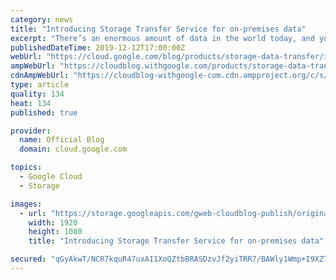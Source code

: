 ```yaml
---
category: news
title: "Introducing Storage Transfer Service for on-premises data"
excerpt: "There’s an enormous amount of data in the world today, and your company likely operates its own storage infrastructure to store this data. Running your business in the cloud can generate more value from your data and facilitate collaboration across your organization, all while optimizing for infrastructure"
publishedDateTime: 2019-12-12T17:00:00Z
webUrl: "https://cloud.google.com/blog/products/storage-data-transfer/introducing-storage-transfer-service-for-on-premises-data/"
ampWebUrl: "https://cloudblog.withgoogle.com/products/storage-data-transfer/introducing-storage-transfer-service-for-on-premises-data/amp/"
cdnAmpWebUrl: "https://cloudblog-withgoogle-com.cdn.ampproject.org/c/s/cloudblog.withgoogle.com/products/storage-data-transfer/introducing-storage-transfer-service-for-on-premises-data/amp/"
type: article
quality: 134
heat: 134
published: true

provider:
  name: Official Blog
  domain: cloud.google.com

topics:
  - Google Cloud
  - Storage

images:
  - url: "https://storage.googleapis.com/gweb-cloudblog-publish/original_images/1_806_GCP_TransferService_JR01.gif"
    width: 1920
    height: 1080
    title: "Introducing Storage Transfer Service for on-premises data"

secured: "qGyAkwT/NCR7kquR47uxAI1XoQZtbBRASDzvJf2yiTRR7/BAWly1Wmp+I9XZT17Djtyp1ipB+VFhgb6rYl5LHkjD23C1pv/ZpM4fSWHpP7qF/px+cYUlcNlpsFLzbIqQaRbS+P0N/8TKnKUWD/1ygqyYNlNBp4l0e1KopTAIGyHJeCulfXIuRixxPTByGLDeecxut764HuhfJnBBHAW/L0vSVd7xoGxm03r0HPxSlWlMG26a9iMNOClZTC0cyt38afmgi0xdnFvyZpjDn0JWpGtayJATCbUH3vGvND8sUDKCFmLcjvSDZ/xklnCkwB7E12PJZYLrOuZVoIceV7CxrQ==;ZKyNVgvyLckx7i0jrwHZBw=="
---
```


